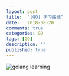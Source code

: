 ```yaml
---
layout: post
title:  "[GO] 学习路线"
date:   2018-08-20
comments: true
categories: GO
tags: [GO]
description: ""
published: true
---
```


<img src="{{ site.url }}/images/2018/golang/201808/08_01.jpg" alt="golang learning" />

